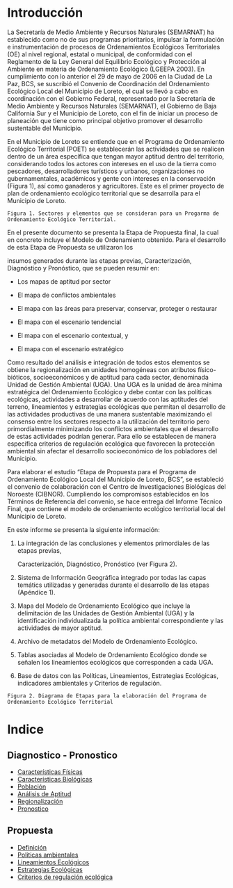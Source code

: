 Introducción
============

La Secretaría de Medio Ambiente y Recursos Naturales (SEMARNAT) ha establecido como no de sus programas prioritarios, impulsar la formulación e instrumentación de procesos de Ordenamientos Ecológicos Territoriales (OE) al nivel regional, estatal o municipal, de conformidad con el Reglamento de la Ley General del Equilibrio Ecológico y Protección al Ambiente en materia de Ordenamiento Ecológico (LGEEPA 2003). En cumplimiento con lo anterior el 29 de mayo de 2006 en la Ciudad de La Paz, BCS, se suscribió el Convenio de Coordinación del Ordenamiento Ecológico Local del Municipio de Loreto, el cual se llevó a cabo en coordinación con el Gobierno Federal, representado por la Secretaría de Medio Ambiente y Recursos Naturales (SEMARNAT), el Gobierno de Baja California Sur y el Municipio de Loreto, con el fin de iniciar un proceso de planeación que tiene como principal objetivo promover el desarrollo sustentable del Municipio.

En el Municipio de Loreto se entiende que en el Programa de Ordenamiento Ecológico Territorial (POET) se establecerán las actividades que se realicen dentro de un área específica que tengan mayor aptitud dentro del territorio, considerando todos los actores con intereses en el uso de la tierra como pescadores, desarrolladores turísticos y urbanos, organizaciones no gubernamentales, académicos y gente con intereses en la conservación (Figura 1), así como ganaderos y agricultores. Este es el primer proyecto de plan de ordenamiento ecológico territorial que se desarrolla para el Municipio de Loreto.

~~~~~~~~~~~~~~~~~~~~~~~~~~~~~~~~~~~~~~~~~~~~~~~~~~~~~~~~~~~~~~~~~~~~~~~~~~~ text
Figura 1. Sectores y elementos que se consideran para un Progarma de Ordenamiento Ecológico Territorial.
~~~~~~~~~~~~~~~~~~~~~~~~~~~~~~~~~~~~~~~~~~~~~~~~~~~~~~~~~~~~~~~~~~~~~~~~~~~~~~~~

En el presente documento se presenta la Etapa de Propuesta final, la cual en concreto incluye el Modelo de Ordenamiento obtenido. Para el desarrollo de esta Etapa de Propuesta se utilizaron los

insumos generados durante las etapas previas, Caracterización, Diagnóstico y Pronóstico, que se pueden resumir en:

-   Los mapas de aptitud por sector

-   El mapa de conflictos ambientales

-   El mapa con las áreas para preservar, conservar, proteger o restaurar

-   El mapa con el escenario tendencial

-   El mapa con el escenario contextual, y

-   El mapa con el escenario estratégico

Como resultado del análisis e integración de todos estos elementos se obtiene la regionalización en unidades homogéneas con atributos físico-bióticos, socioeconómicos y de aptitud para cada sector, denominada Unidad de Gestión Ambiental (UGA). Una UGA es la unidad de área mínima estratégica del Ordenamiento Ecológico y debe contar con las políticas ecológicas, actividades a desarrollar de acuerdo con las aptitudes del terreno, lineamientos y estrategias ecológicas que permitan el desarrollo de las actividades productivas de una manera sustentable maximizando el consenso entre los sectores respecto a la utilización del territorio pero primordialmente minimizando los conflictos ambientales que el desarrollo de estas actividades podrían generar. Para ello se establecen de manera específica criterios de regulación ecológica que favorecen la protección ambiental sin afectar el desarrollo socioeconómico de los pobladores del Municipio.

Para elaborar el estudio “Etapa de Propuesta para el Programa de Ordenamiento Ecológico Local del Municipio de Loreto, BCS”, se estableció el convenio de colaboración con el Centro de Investigaciones Biológicas del Noroeste (CIBNOR). Cumpliendo los compromisos establecidos en los Términos de Referencia del convenio, se hace entrega del Informe Técnico Final, que contiene el modelo de ordenamiento ecológico territorial local del Municipio de Loreto.

En este informe se presenta la siguiente información:

1.  La integración de las conclusiones y elementos primordiales de las etapas previas,

    Caracterización, Diagnóstico, Pronóstico (ver Figura 2).

2.  Sistema de Información Geográfica integrado por todas las capas temátics utilizadas y generadas durante el desarrollo de las etapas (Apéndice 1).

3.  Mapa del Modelo de Ordenamiento Ecológico que incluye la delimitación de las Unidades de Gestión Ambiental (UGA) y la identificación individualizada la política ambiental correspondiente y las actividades de mayor aptitud.

4.  Archivo de metadatos del Modelo de Ordenamiento Ecológico.

5.  Tablas asociadas al Modelo de Ordenamiento Ecológico donde se señalen los lineamientos ecológicos que corresponden a cada UGA.

6.  Base de datos con las Políticas, Lineamientos, Estrategias Ecológicas, indicadores ambientales y Criterios de regulación.

~~~~~~~~~~~~~~~~~~~~~~~~~~~~~~~~~~~~~~~~~~~~~~~~~~~~~~~~~~~~~~~~~~~~~~~~~~~ text
Figura 2. Diagrama de Etapas para la elaboración del Programa de Ordenamiento Ecológico Territorial
~~~~~~~~~~~~~~~~~~~~~~~~~~~~~~~~~~~~~~~~~~~~~~~~~~~~~~~~~~~~~~~~~~~~~~~~~~~~~~~~




# Indice

## Diagnostico - Pronostico

* [Características Físicas](diagnostico-pronostico/caracteristicas-fisicas.md)
* [Características Biológicas](diagnostico-pronostico/caracteristicas-biologicas.md)
* [Población](diagnostico-pronostico/poblacion.md)
* [Análisis de Aptitud](diagnostico-pronostico/analisis-de-aptitud.md)
* [Regionalización](diagnostico-pronostico/regionalizacion.md)
* [Pronostico](diagnostico-pronostico/pronostico.md)

## Propuesta

* [Definición](https://github.com/bajaloreto/POEL-Loreto/tree/297b098d06970305ef88bf76a9b11b1ab629da4b/propuesta/definicion.md)
* [Politicas ambientales](propuesta/politicas-ambientales.md)
* [Lineamientos Ecológicos](propuesta/lineamientos-ecologicos.md)
* [Estrategias Ecológicas](propuesta/estrategias-ecologicas.md)
* [Criterios de regulación ecológica](propuesta/criterios-de-regulacion-ecologica.md)

